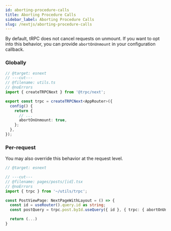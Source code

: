 ```yaml
---
id: aborting-procedure-calls
title: Aborting Procedure Calls
sidebar_label: Aborting Procedure Calls
slug: /nextjs/aborting-procedure-calls
---
```


By default, tRPC does not cancel requests on unmount. If you want to opt into this behavior, you can provide `abortOnUnmount` in your configuration callback.

### Globally

```ts twoslash title="client.ts"
// @target: esnext
// ---cut---
// @filename: utils.ts
// @noErrors
import { createTRPCNext } from '@trpc/next';

export const trpc = createTRPCNext<AppRouter>({
  config() {
    return {
      // ...
      abortOnUnmount: true,
    };
  },
});
```

### Per-request

You may also override this behavior at the request level.

```ts twoslash title="client.ts"
// @target: esnext

// ---cut---
// @filename: pages/posts/[id].tsx
// @noErrors
import { trpc } from '~/utils/trpc';

const PostViewPage: NextPageWithLayout = () => {
  const id = useRouter().query.id as string;
  const postQuery = trpc.post.byId.useQuery({ id }, { trpc: { abortOnUnmount: true } });

  return (...)
}
```
